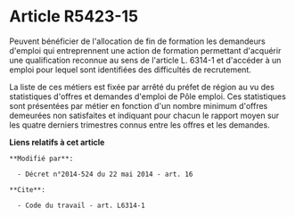 # Article R5423-15

Peuvent bénéficier de l'allocation de fin de formation les demandeurs d'emploi qui entreprennent une action de formation
permettant d'acquérir une qualification reconnue au sens de l'article L. 6314-1 et d'accéder à un emploi pour lequel sont
identifiées des difficultés de recrutement. 

La liste de ces métiers est fixée par arrêté du préfet de région au vu des statistiques d'offres et demandes d'emploi de
Pôle emploi. Ces statistiques sont présentées par métier en fonction d'un nombre minimum d'offres demeurées non satisfaites
et indiquant pour chacun le rapport moyen sur les quatre derniers trimestres connus entre les offres et les demandes.

**Liens relatifs à cet article**

	**Modifié par**:

	  - Décret n°2014-524 du 22 mai 2014 - art. 16

	**Cite**:

	  - Code du travail - art. L6314-1
